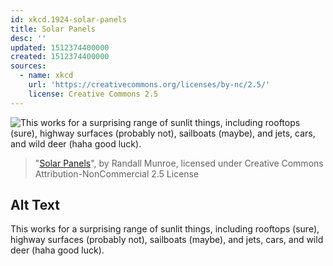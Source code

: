 ```yaml
---
id: xkcd.1924-solar-panels
title: Solar Panels
desc: ''
updated: 1512374400000
created: 1512374400000
sources:
  - name: xkcd
    url: 'https://creativecommons.org/licenses/by-nc/2.5/'
    license: Creative Commons 2.5
---
```

![This works for a surprising range of sunlit things, including rooftops (sure), highway surfaces (probably not), sailboats (maybe), and jets, cars, and wild deer (haha good luck).](https://imgs.xkcd.com/comics/solar_panels.png)
> "[Solar Panels](https://xkcd.com/1924/)", by Randall Munroe, licensed under Creative Commons Attribution-NonCommercial 2.5 License

## Alt Text
This works for a surprising range of sunlit things, including rooftops (sure), highway surfaces (probably not), sailboats (maybe), and jets, cars, and wild deer (haha good luck).
